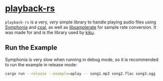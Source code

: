 # [playback-rs](https://docs.rs/playback-rs/)
`playback-rs` is a very, _very_ simple library to handle playing audio files using [Symphonia](https://docs.rs/symphonia/) and [cpal](https://docs.rs/symphonia/), as well as [libsamplerate](https://docs.rs/samplerate/) for sample rate conversion.
It was made for and is the library used by [kiku](https://gitlab.101100.ca/heards/kiku/).

## Run the Example
Symphonia is very slow when running in debug mode, so it is recommended to run the example in release mode:
```sh
cargo run --release --example=aplay -- song1.mp3 song2.flac song3.ogg
```
